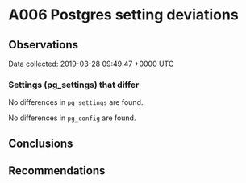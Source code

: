 # A006 Postgres setting deviations #

## Observations ##
Data collected: 2019-03-28 09:49:47 +0000 UTC  

### Settings (pg_settings) that differ ###

No differences in `pg_settings` are found.


No differences in `pg_config` are found.



## Conclusions ##


## Recommendations ##

